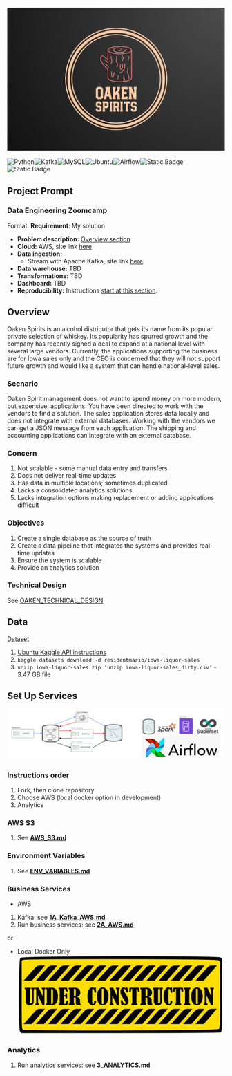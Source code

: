 ![Oaken Spirirts Logo](images/oaken-spirits-logo.png)

![Python](https://img.shields.io/badge/Python-red)![Kafka](https://img.shields.io/badge/kafka-black)![MySQL](https://img.shields.io/badge/MySQL-lightblue)![Ubuntu](https://img.shields.io/badge/Ubuntu-green)![Airflow](https://img.shields.io/badge/Airflow-red)![Static Badge](https://img.shields.io/badge/AWS-yellow)![Static Badge](https://img.shields.io/badge/docker-purple)

## Project Prompt

### Data Engineering Zoomcamp

Format: **Requirement**: My solution

- **Problem description:** [Overview section](#overview)
- **Cloud:** AWS, site link [here](https://aws.amazon.com/)
- **Data ingestion:**
  - Stream with Apache Kafka, site link [here](https://kafka.apache.org/)
- **Data warehouse:** TBD
- **Transformations:** TBD
- **Dashboard:** TBD
- **Reproducibility:** Instructions [start at this section](#technical-design).

## Overview

Oaken Spirits is an alcohol distributor that gets its name from its popular private selection of whiskey. Its popularity has spurred growth and the company has recently signed a deal to expand at a national level with several large vendors. Currently, the applications supporting the business are for Iowa sales only and the CEO is concerned that they will not support future growth and would like a system that can handle national-level sales.

### Scenario

Oaken Spirit management does not want to spend money on more modern, but expensive, applications. You have been directed to work with the vendors to find a solution. The sales application stores data locally and does not integrate with external databases. Working with the vendors we can get a JSON message from each application. The shipping and accounting applications can integrate with an external database.

### Concern

1. Not scalable - some manual data entry and transfers
1. Does not deliver real-time updates
1. Has data in multiple locations; sometimes duplicated
1. Lacks a consolidated analytics solutions
1. Lacks integration options making replacement or adding applications difficult

### Objectives

1. Create a single database as the source of truth
1. Create a data pipeline that integrates the systems and provides real-time updates
1. Ensure the system is scalable
1. Provide an analytics solution

### Technical Design

See [OAKEN_TECHNICAL_DESIGN](OAKEN_TECHNICAL_DESIGN.md)

## Data

[Dataset](https://www.kaggle.com/datasets/residentmario/iowa-liquor-sales)

1. [Ubuntu Kaggle API instructions](https://www.endtoend.ai/tutorial/how-to-download-kaggle-datasets-on-ubuntu/)
1. `kaggle datasets download -d residentmario/iowa-liquor-sales`
1. `unzip iowa-liquor-sales.zip 'unzip iowa-liquor-sales_dirty.csv'` - 3.47 GB file

## Set Up Services

![App Services Diagram](images/oaken-service-diagram.png)

### Instructions order

1. Fork, then clone repository
1. Choose AWS (local docker option in development)
1. Analytics

### AWS S3

1. See [**AWS_S3.md**](AWS_S3.md)

### Environment Variables

1. See [**ENV_VARIABLES.md**](ENV_VARIABLES.md)

### Business Services

- AWS

1. Kafka: see [**1A_Kafka_AWS.md**](1A_Kafka_AWS.md)
1. Run business services: see [**2A_AWS.md**](2A_AWS.md)

or

- Local Docker Only
![Under Construction](images/under-construction.jpg)

### Analytics

1. Run analytics services: see [**3_ANALYTICS.md**](3_ANALYTICS.md)